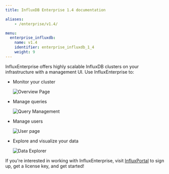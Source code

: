```yaml
---
title: InfluxDB Enterprise 1.4 documentation

aliases:
    - /enterprise/v1.4/

menu:
  enterprise_influxdb:
    name: v1.4
    identifier: enterprise_influxdb_1_4
    weight: 9
---
```


InfluxEnterprise offers highly scalable InfluxDB clusters on your infrastructure
with a management UI.
Use InfluxEnterprise to:

* Monitor your cluster

    ![Overview Page](/img/enterprise/overview-chrono.png)

* Manage queries

    ![Query Management](/img/enterprise/manage-queries-chrono.png)

* Manage users

    ![User page](/img/chronograf/v1.4/admin-usermanagement-cluster.png)

* Explore and visualize your data

    ![Data Explorer](/img/enterprise/data-explorer-chrono.png)

If you're interested in working with InfluxEnterprise, visit
[InfluxPortal](https://portal.influxdata.com/) to sign up, get a license key,
and get started!
